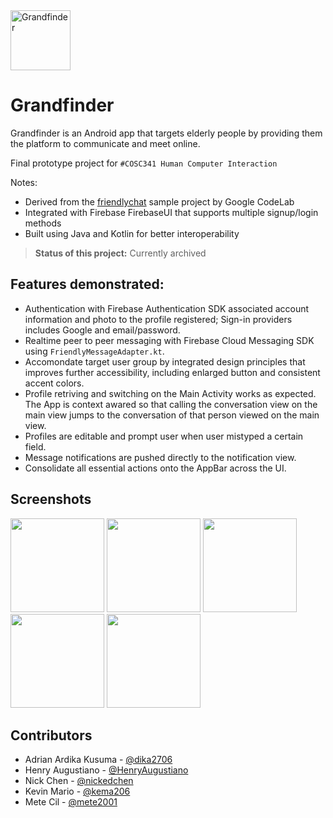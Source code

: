 <img src="https://user-images.githubusercontent.com/88886207/210158157-c2698b4d-dae4-40aa-82af-900332d9798a.png" alt="Grandfinder" width=96>

# Grandfinder
Grandfinder is an Android app that targets elderly people by providing them the platform to communicate and meet online. 

Final prototype project for `#COSC341 Human Computer Interaction`

Notes:
- Derived from the [friendlychat](https://github.com/firebase/codelab-friendlychat-web) sample project by Google CodeLab
- Integrated with Firebase FirebaseUI that supports multiple signup/login methods
- Built using Java and Kotlin for better interoperability

> **Status of this project:** Currently archived 

## Features demonstrated:
- Authentication with Firebase Authentication SDK associated account information and photo to the profile registered; Sign-in providers includes Google and email/password.
- Realtime peer to peer messaging with Firebase Cloud Messaging SDK using `FriendlyMessageAdapter.kt`.
- Accomondate target user group by integrated design principles that improves further accessibility, including enlarged button and consistent accent colors.
- Profile retriving and switching on the Main Activity works as expected. The App is context awared so that calling the conversation view on the main view jumps to the conversation of that person viewed on the main view.
- Profiles are editable and prompt user when user mistyped a certain field.
- Message notifications are pushed directly to the notification view.
- Consolidate all essential actions onto the AppBar across the UI.

## Screenshots

<p float="middle">
<img src="https://user-images.githubusercontent.com/88886207/210163772-10715286-5bed-43f7-bb0a-0c33f513c028.jpg" width="150"/>
<img src="https://user-images.githubusercontent.com/88886207/210163773-9139e073-21cc-4446-a62e-3b7947fc91bd.jpg" width="150"/>
<img src="https://user-images.githubusercontent.com/88886207/210163775-6820bb7e-c7b3-4e3f-b45c-0d6a88c77efd.jpg" width="150"/>
<img src="https://user-images.githubusercontent.com/88886207/210163776-1ed37533-5464-4b45-afe8-ac3c4c393af8.jpg" width="150"/>
<img src="https://user-images.githubusercontent.com/88886207/210163777-b17556eb-7e94-4917-b36e-2fb301b5ef8e.jpg" width="150"/>
</p>

## Contributors
- Adrian Ardika Kusuma - [@dika2706](https://github.com/dika2706)
- Henry Augustiano - [@HenryAugustiano](https://github.com/HenryAugustiano)
- Nick Chen - [@nickedchen](https://github.com/nickedchen)
- Kevin Mario - [@kema206](https://github.com/kema206)
- Mete Cil - [@mete2001](https://github.com/mete2001)

